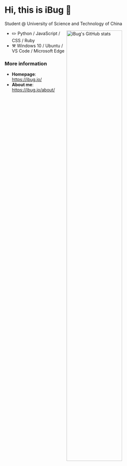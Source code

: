 # Hi, this is iBug :wave:

Student @ University of Science and Technology of China

<a href="https://github.com/iBug">
<img
  src="https://github-readme-stats.vercel.app/api?username=iBug&count_private=true&show_icons=true"
  align="right"
  width="60%"
  title="iBug&#039;s GitHub stats"
/>
</a>

- :pencil2: Python / JavaScript / CSS / Ruby
- :hammer_and_pick: Windows 10 / Ubuntu / VS Code / Microsoft Edge

### More information

- **Homepage**: <https://ibug.io/>
- **About me**: <https://ibug.io/about/>
